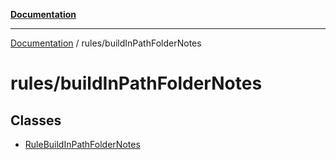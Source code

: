 [**Documentation**](https://raw.githubusercontent.com/Christian-Me/obsidian-front-matter-automate/main/doc/README.md)

***

[Documentation](https://raw.githubusercontent.com/Christian-Me/obsidian-front-matter-automate/main/doc/README.md) / rules/buildInPathFolderNotes

# rules/buildInPathFolderNotes

## Classes

- [RuleBuildInPathFolderNotes](https://raw.githubusercontent.com/Christian-Me/obsidian-front-matter-automate/main/doc/rules/buildInPathFolderNotes/classes/RuleBuildInPathFolderNotes.md)
